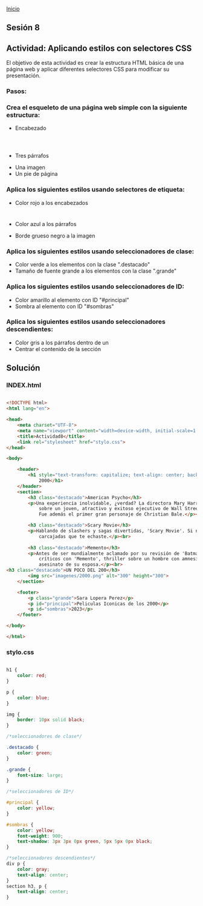 <!-- No borrar o modificar -->
[Inicio](./index.md)

## Sesión 8 


<!-- Su documentación aquí -->

## Actividad: Aplicando estilos con selectores CSS

El objetivo de esta actividad es crear la estructura HTML básica de una página web y aplicar diferentes selectores CSS para modificar su presentación.

### Pasos:

### Crea el esqueleto de una página web simple con la siguiente estructura:

- Encabezado <header>
- Tres párrafos <p>
- Una imagen <img>
- Un pie de página <footer>

### Aplica los siguientes estilos usando selectores de etiqueta:

- Color rojo a los encabezados <h1>
- Color azul a los párrafos <p>
- Borde grueso negro a la imagen <img>

### Aplica los siguientes estilos usando seleccionadores de clase:

- Color verde a los elementos con la clase ".destacado"
- Tamaño de fuente grande a los elementos con la clase ".grande"

### Aplica los siguientes estilos usando seleccionadores de ID:

- Color amarillo al elemento con ID "#principal"
- Sombra al elemento con ID "#sombras"

### Aplica los siguientes estilos usando seleccionadores descendientes:

- Color gris a los párrafos dentro de un <div>
- Centrar el contenido de la sección <section>

## Solución
### INDEX.html

~~~html

<!DOCTYPE html>
<html lang="en">

<head>
    <meta charset="UTF-8">
    <meta name="viewport" content="width=device-width, initial-scale=1.0">
    <title>Actividad8</title>
    <link rel="stylesheet" href="stylo.css">
</head>

<body>

    <header>
        <h1 style="text-transform: capitalize; text-align: center; background-color: azure;">Peliculas iconicas de los
            2000</h1>
    </header>
    <section>
        <h3 class="destacado">American Psycho</h3>
        <p>Una experiencia inolvidable, ¿verdad? La directora Mary Harron adaptó la novela homónima de Bret Easton Ellis
            sobre un joven, atractivo y exitoso ejecutivo de Wall Street con un oscuro secreto: sus instintos asesino.
            Fue además el primer gran personaje de Christian Bale.</p><br>

        <h3 class="destacado">Scary Movie</h3>
        <p>Hablando de slashers y sagas divertidas, 'Scary Movie'. Si no te convence verla en esta lista, recuerda las
            carcajadas que te echaste.</p><br>
        
        <h3 class="destacado">Memento</h3>
        <p>Antes de ser mundialmente aclamado por su revisión de 'Batman', Christopher Nolan llamó la atención de los
            críticos con 'Memento', thriller sobre un hombre con amnesia que se tatúa lo que recuerda para investigar el
            asesinato de su esposa.</p><br>
<h3 class="destacado">UN POCO DEL 200</h3>
        <img src="imagenes/2000.png" alt="300" height="300"> 
    </section>

    <footer>
        <p class="grande">Sara Lopera Perez</p>
        <p id="principal">Peliculas Iconicas de los 2000</p>
        <p id="sombras">2023</p>
    </footer>

</body>

</html>

~~~

### stylo.css

~~~css

h1 {
    color: red;
}

p {
    color: blue;
}

img {
    border: 10px solid black;
}

/*seleccionadores de clase*/

.destacado {
    color: green;
}

.grande {
    font-size: large;
}

/*seleccionadores de ID*/

#principal {
    color: yellow;
}

#sombras {
    color: yellow;
    font-weight: 900;
    text-shadow: 3px 3px 0px green, 5px 5px 0px black;
}

/*seleccionadores descendientes*/
div p {
    color: gray;
    text-align: center;
}
section h3, p {
    text-align: center;
}


~~~

